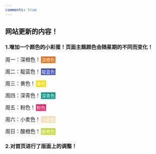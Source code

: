 ```yaml
---
comments: true
---
```


## 网站更新的内容！

### 1.增加一个颜色的小彩蛋！页面主题颜色会随星期的不同而变化！

<font size=3>周一：深橙色！</font><span style="background-color:#E26E0E;padding:2px;margin:2px;color:white;">深橙色</span>

<font size=3>周二：靛蓝色！</font><span style="background-color:#4051b5;padding:2px;margin:2px;color:white;">靛蓝色</span>

<font size=3>周三：黄色！</font><span style="background-color:#F4DE00;padding:2px;margin:2px;color:white;">黄色</span>

<font size=3>周四：深青色！</font><span style="background-color:#009485;padding:2px;margin:2px;color:white;">深青色</span>

<font size=3>周五：粉色！</font><span style="background-color:#e92063;padding:2px;margin:2px;color:white;">粉色</span>

<font size=3>周六：小麦色！</font><span style="background-color:#F5DEB3;padding:2px;margin:2px;color:white;">小麦色</span>

<font size=3>周日：酸橙色！</font><span style="background-color:#BFD833;padding:2px;margin:2px;color:white;">酸橙色</span>

### 2.对首页进行了版面上的调整！